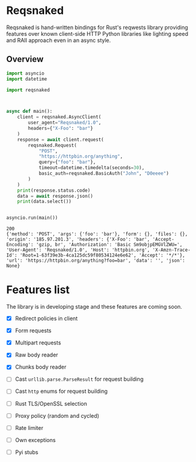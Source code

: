 # Reqsnaked
Reqsnaked is hand-written bindings for Rust's reqwests library providing features over known client-side HTTP Python libraries like lighting speed and RAII approach even in an async style.

## Overview
```python
import asyncio
import datetime

import reqsnaked



async def main():
    client = reqsnaked.AsyncClient(
        user_agent="Reqsnaked/1.0",
        headers={"X-Foo": "bar"}
    )
    response = await client.request(
        reqsnaked.Request(
            "POST",
            "https://httpbin.org/anything",
            query={"foo": "bar"},
            timeout=datetime.timedelta(seconds=30),
            basic_auth=reqsnaked.BasicAuth("John", "D0eeee")
        )
    )
    print(response.status.code)
    data = await response.json()
    print(data.select())


asyncio.run(main())
```
```
200
{'method': 'POST', 'args': {'foo': 'bar'}, 'form': {}, 'files': {}, 'origin': '185.97.201.3', 'headers': {'X-Foo': 'bar', 'Accept-Encoding': 'gzip, br', 'Authorization': 'Basic Sm9objpEMGVlZWU=', 'User-Agent': 'Reqsnaked/1.0', 'Host': 'httpbin.org', 'X-Amzn-Trace-Id': 'Root=1-63f39e3b-4ca125dc59f80534124e6e62', 'Accept': '*/*'}, 'url': 'https://httpbin.org/anything?foo=bar', 'data': '', 'json': None}

```

# Features list
The library is in developing stage and these features are coming soon.
- [X] Redirect policies in client
- [X] Form requests
- [X] Multipart requests
- [X] Raw body reader
- [X] Chunks body reader
- [ ] Cast `urllib.parse.ParseResult` for request building
- [ ] Cast `http` enums for request building
- [ ] Rust TLS/OpenSSL selection
- [ ] Proxy policy (random and cycled)
- [ ] Rate limiter
- [ ] Own exceptions
- [ ] Pyi stubs

